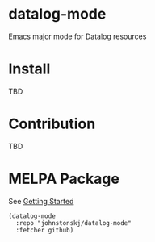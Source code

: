 # datalog-mode

Emacs major mode for Datalog resources

# Install

TBD

# Contribution

TBD

# MELPA Package

See [Getting Started](https://melpa.org/#/getting-started)

```elisp
(datalog-mode 
  :repo "johnstonskj/datalog-mode" 
  :fetcher github)
```
